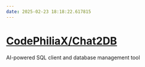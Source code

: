 ```yaml
---
date: 2025-02-23 18:18:22.617815
---
```


# [CodePhiliaX/Chat2DB](https://github.com/CodePhiliaX/Chat2DB)

AI-powered SQL client and database management tool